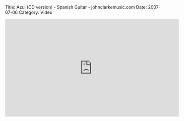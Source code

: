 Title: Azul (CD version) - Spanish Guitar - johnclarkemusic.com
Date: 2007-07-06
Category: Video

<iframe width="560" height="315" src="https://www.youtube.com/embed/kpsyzjHddAI" title="YouTube video player" frameborder="0" allow="accelerometer; autoplay; clipboard-write; encrypted-media; gyroscope; picture-in-picture" allowfullscreen></iframe>


